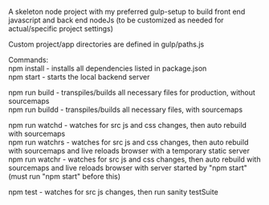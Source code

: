 A skeleton node project with my preferred gulp-setup to build front end javascript and back end
nodeJs (to be customized as needed for actual/specific project settings)       

Custom project/app directories are defined in gulp/paths.js      

Commands:     
npm install - installs all dependencies listed in package.json      
npm start - starts the local backend server      

npm run build - transpiles/builds all necessary files for production, without sourcemaps     
npm run buildd - transpiles/builds all necessary files, with sourcemaps     

npm run watchd - watches for src js and css changes, then auto rebuild with
sourcemaps     
npm run watchrs - watches for src js and css changes, then auto rebuild
with sourcemaps and live reloads browser with a temporary static server            
npm run watchr - watches for src js and css changes, then auto rebuild
with sourcemaps and live reloads browser with server started by "npm start" (must run "npm start" before this)          

npm test - watches for src js changes, then run sanity testSuite      
